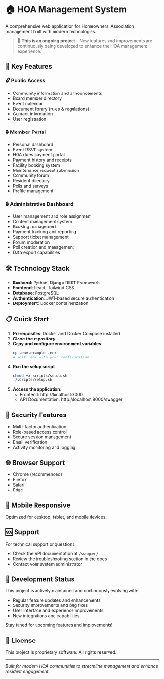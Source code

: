# 🏠 HOA Management System

A comprehensive web application for Homeowners' Association management built with modern technologies.

> 🚧 **This is an ongoing project** - New features and improvements are continuously being developed to enhance the HOA management experience.

## 🚀 Key Features

### 🔓 Public Access
- Community information and announcements
- Board member directory
- Event calendar
- Document library (rules & regulations)
- Contact information
- User registration

### 🔒 Member Portal
- Personal dashboard
- Event RSVP system
- HOA dues payment portal
- Payment history and receipts
- Facility booking system
- Maintenance request submission
- Community forum
- Resident directory
- Polls and surveys
- Profile management

### 🔒 Administrative Dashboard
- User management and role assignment
- Content management system
- Booking management
- Payment tracking and reporting
- Support ticket management
- Forum moderation
- Poll creation and management
- Data export capabilities

## 🛠️ Technology Stack

- **Backend**: Python, Django REST Framework
- **Frontend**: React, Tailwind CSS
- **Database**: PostgreSQL
- **Authentication**: JWT-based secure authentication
- **Deployment**: Docker containerization

## 📋 Quick Start

1. **Prerequisites**: Docker and Docker Compose installed
2. **Clone the repository**
3. **Copy and configure environment variables**:
   ```bash
   cp .env.example .env
   # Edit .env with your configuration
   ```
4. **Run the setup script**:
   ```bash
   chmod +x scripts/setup.sh
   ./scripts/setup.sh
   ```
5. **Access the application**:
   - Frontend: http://localhost:3000
   - API Documentation: http://localhost:8000/swagger

## 🔐 Security Features

- Multi-factor authentication
- Role-based access control
- Secure session management
- Email verification
- Activity monitoring and logging

## 🌐 Browser Support

- Chrome (recommended)
- Firefox
- Safari
- Edge

## 📱 Mobile Responsive

Optimized for desktop, tablet, and mobile devices.

## 🆘 Support

For technical support or questions:
- Check the API documentation at `/swagger/`
- Review the troubleshooting section in the docs
- Contact your system administrator

## 🔮 Development Status

This project is actively maintained and continuously evolving with:
- Regular feature updates and enhancements
- Security improvements and bug fixes
- User interface and experience improvements
- New integrations and capabilities

Stay tuned for upcoming features and improvements!

## 📄 License

This project is proprietary software. All rights reserved.

---

*Built for modern HOA communities to streamline management and enhance resident engagement.*
